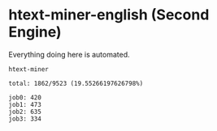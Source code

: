 # htext-miner-english (Second Engine)

Everything doing here is automated.

```
htext-miner

total: 1862/9523 (19.55266197626798%)

job0: 420
job1: 473
job2: 635
job3: 334
```